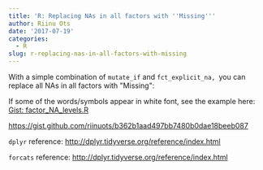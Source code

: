 ```yaml
---
title: 'R: Replacing NAs in all factors with ''Missing'''
author: Riinu Ots
date: '2017-07-19'
categories:
  - R
slug: r-replacing-nas-in-all-factors-with-missing
---
```


With a simple combination of `mutate_if` and `fct_explicit_na, `you can replace all NAs in all factors with "Missing":

If some of the words/symbols appear in white font, see the example here: [Gist: factor_NA_levels.R](https://gist.github.com/riinuots/e517c36b1feb480df981721a00e0e24a)

https://gist.github.com/riinuots/b362b1aad497bb7480b0dae18beeb087

`dplyr` reference: <http://dplyr.tidyverse.org/reference/index.html>

`forcats` reference: <http://dplyr.tidyverse.org/reference/index.html>
